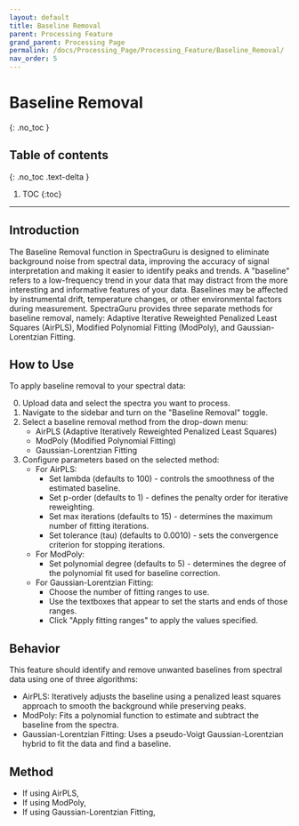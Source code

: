 ```yaml
---
layout: default
title: Baseline Removal
parent: Processing Feature
grand_parent: Processing Page
permalink: /docs/Processing_Page/Processing_Feature/Baseline_Removal/
nav_order: 5
---
```


# Baseline Removal
{: .no_toc }

## Table of contents
{: .no_toc .text-delta }

1. TOC
{:toc}

---

## Introduction

The Baseline Removal function in SpectraGuru is designed to eliminate background noise from spectral data, improving the accuracy of signal interpretation and making it easier to identify peaks and trends. A "baseline" refers to a low-frequency trend in your data that may distract from the more interesting and informative features of your data. Baselines may be affected by instrumental drift, temperature changes, or other environmental factors during measurement. SpectraGuru provides three separate methods for baseline removal, namely: Adaptive Iterative Reweighted Penalized Least Squares (AirPLS), Modified Polynomial Fitting (ModPoly), and Gaussian-Lorentzian Fitting.

## How to Use

To apply baseline removal to your spectral data:

0. Upload data and select the spectra you want to process.
1. Navigate to the sidebar and turn on the "Baseline Removal" toggle.
2. Select a baseline removal method from the drop-down menu:
    - AirPLS (Adaptive Iteratively Reweighted Penalized Least Squares)
    - ModPoly (Modified Polynomial Fitting)
    - Gaussian-Lorentzian Fitting
3. Configure parameters based on the selected method:
    - For AirPLS:
        - Set lambda (defaults to 100) - controls the smoothness of the estimated baseline.
        - Set p-order (defaults to 1) - defines the penalty order for iterative reweighting.
        - Set max iterations (defaults to 15) - determines the maximum number of fitting iterations.
        - Set tolerance (tau) (defaults to 0.0010) - sets the convergence criterion for stopping iterations.
    - For ModPoly:
        - Set polynomial degree (defaults to 5) - determines the degree of the polynomial fit used for baseline correction.
    - For Gaussian-Lorentzian Fitting:
        - Choose the number of fitting ranges to use.
        - Use the textboxes that appear to set the starts and ends of those ranges.
        - Click "Apply fitting ranges" to apply the values specified.

## Behavior

This feature should identify and remove unwanted baselines from spectral data using one of three algorithms:
- AirPLS: Iteratively adjusts the baseline using a penalized least squares approach to smooth the background while preserving peaks. 
- ModPoly: Fits a polynomial function to estimate and subtract the baseline from the spectra.
- Gaussian-Lorentzian Fitting: Uses a pseudo-Voigt Gaussian-Lorentzian hybrid to fit the data and find a baseline.

## Method

- If using AirPLS, 
- If using ModPoly, 
- If using Gaussian-Lorentzian Fitting, 